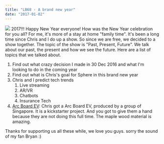 ```yaml
---
title: "LB68 - A brand new year"
date: "2017-01-02"
---
```


![](https://scontent.cdninstagram.com/t51.2885-15/s640x640/sh0.08/e35/15623721_194660057666196_7245416919895900160_n.jpg?ig_cache_key=MTQxMTczMjQ3MDgxMTIwNTc0NQ%3D%3D.2) 2017!!! Happy New Year everyone! How was the New Year celebration for you all? For me, it's more of a stay at home "family time". It's been a long time since Chris and I do up a show. So since we are free, we decided to a show together. The topic of the show is "Past, Present, Future". We talk about our past, the present and how we see the future. Here are a list of topics that we talked about.

1. Find out what crazy decision I made in 30 Dec 2016 and what I'm looking to do in the coming year
2. Find out what is Chris's goal for Sphere in this brand new year
3. Chris and I predict tech trends
    1. Live streaming
    2. AR/VR
    3. Chatbots
    4. Insurance Tech
4. [Arc Board EV](http://www.arcboardsev.com): Chris got a Arc Board EV, produced by a group of Singapore. It is a kickstarter project. And you got to give them a hand because they are not doing this full time. The maple wood material is amazing.

Thanks for supporting us all these while, we love you guys. sorry the sound of my fan Bryan :)
